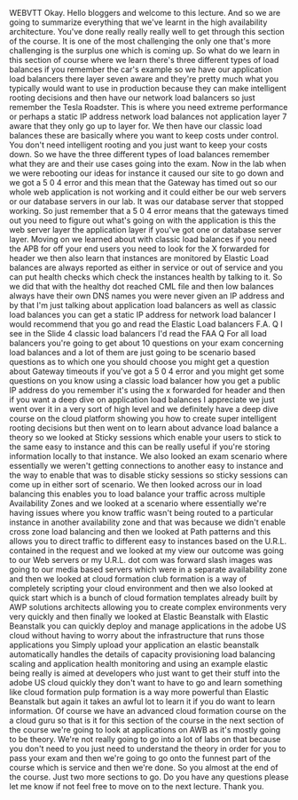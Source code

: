  
 WEBVTT 
 Okay. 
 Hello bloggers and welcome to this lecture. 
 And so we are going to summarize everything that we've learnt in the high availability architecture. 
 You've done really really really well to get through this section of the course. 
 It is one of the most challenging the only one that's more challenging is the surplus one which is coming 
 up. 
 So what do we learn in this section of course where we learn there's three different types of load balances 
 if you remember the car's example so we have our application load balancers there layer seven aware 
 and they're pretty much what you typically would want to use in production because they can make intelligent 
 rooting decisions and then have our network load balancers so just remember the Tesla Roadster. 
 This is where you need extreme performance or perhaps a static IP address network load balances not 
 application layer 7 aware that they only go up to layer for. 
 We then have our classic load balances these are basically where you want to keep costs under control. 
 You don't need intelligent rooting and you just want to keep your costs down. 
 So we have the three different types of load balances remember what they are and their use cases going 
 into the exam. 
 Now in the lab when we were rebooting our ideas for instance it caused our site to go down and we got 
 a 5 0 4 error and this mean that the Gateway has timed out so our whole web application is not working 
 and it could either be our web servers or our database servers in our lab. 
 It was our database server that stopped working. 
 So just remember that a 5 0 4 error means that the gateways timed out you need to figure out what's 
 going on with the application is this the web server layer the application layer if you've got one or 
 database server layer. 
 Moving on we learned about with classic load balances if you need the APB for off your end users you 
 need to look for the X forwarded for header we then also learn that instances are monitored by Elastic 
 Load balances are always reported as either in service or out of service and you can put health checks 
 which check the instances health by talking to it. 
 So we did that with the healthy dot reached CML file and then low balances always have their own DNS 
 names you were never given an IP address and by that I'm just talking about application load balancers 
 as well as classic load balances you can get a static IP address for network load balancer I would recommend 
 that you go and read the Elastic Load balancers F.A. Q I see in the Slide 4 classic load balancers I'd 
 read the FAA Q For all load balancers you're going to get about 10 questions on your exam concerning 
 load balances and a lot of them are just going to be scenario based questions as to which one you should 
 choose you might get a question about Gateway timeouts if you've got a 5 0 4 error and you might get 
 some questions on you know using a classic load balancer how you get a public IP address do you remember 
 it's using the x forwarded for header and then if you want a deep dive on application load balances 
 I appreciate we just went over it in a very sort of high level and we definitely have a deep dive course 
 on the cloud platform showing you how to create super intelligent rooting decisions but then went on 
 to learn about advance load balance a theory so we looked at Sticky sessions which enable your users 
 to stick to the same easy to instance and this can be really useful if you're storing information locally 
 to that instance. 
 We also looked an exam scenario where essentially we weren't getting connections to another easy to 
 instance and the way to enable that was to disable sticky sessions so sticky sessions can come up in 
 either sort of scenario. 
 We then looked across our in load balancing this enables you to load balance your traffic across multiple 
 Availability Zones and we looked at a scenario where essentially we're having issues where you know 
 traffic wasn't being routed to a particular instance in another availability zone and that was because 
 we didn't enable cross zone load balancing and then we looked at Path patterns and this allows you to 
 direct traffic to different easy to instances based on the U.R.L. contained in the request and we looked 
 at my view our outcome was going to our Web servers or my U.R.L. dot com was forward slash images was 
 going to our media based servers which were in a separate availability zone and then we looked at cloud 
 formation club formation is a way of completely scripting your cloud environment and then we also looked 
 at quick start which is a bunch of cloud formation templates already built by AWP solutions architects 
 allowing you to create complex environments very very quickly and then finally we looked at Elastic 
 Beanstalk with Elastic Beanstalk you can quickly deploy and manage applications in the adobe US cloud 
 without having to worry about the infrastructure that runs those applications you Simply upload your 
 application an elastic beanstalk automatically handles the details of capacity provisioning load balancing 
 scaling and application health monitoring and using an example elastic being really is aimed at developers 
 who just want to get their stuff into the adobe US cloud quickly they don't want to have to go and learn 
 something like cloud formation pulp formation is a way more powerful than Elastic Beanstalk but again 
 it takes an awful lot to learn it if you do want to learn information. 
 Of course we have an advanced cloud formation course on the a cloud guru so that is it for this section 
 of the course in the next section of the course we're going to look at applications on AWB as it's mostly 
 going to be theory. 
 We're not really going to go into a lot of labs on that because you don't need to you just need to understand 
 the theory in order for you to pass your exam and then we're going to go onto the funnest part of the 
 course which is service and then we're done. 
 So you almost at the end of the course. 
 Just two more sections to go. 
 Do you have any questions please let me know if not feel free to move on to the next lecture. 
 Thank you.
